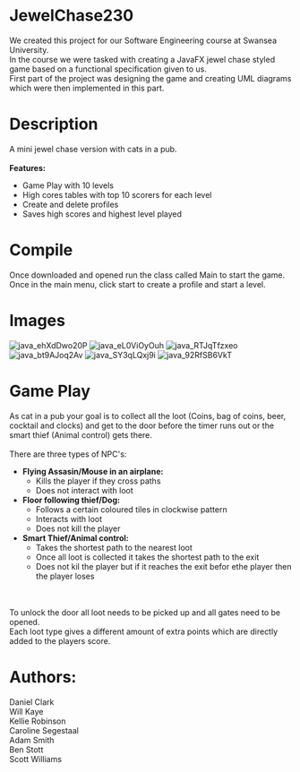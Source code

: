 # JewelChase230
We created this project for our Software Engineering course at Swansea University.  <br />
In the course we were tasked with creating a JavaFX jewel chase styled game based on a functional specification given to us. <br />
First part of the project was designing the game and creating UML diagrams which were then implemented in this part.

# Description
A mini jewel chase version with cats in a pub.
<br />
<br />
<b> Features: </b>
- Game Play with 10 levels
- High cores tables with top 10 scorers for each level
- Create and delete profiles
- Saves high scores and highest level played

# Compile
Once downloaded and opened run the class called Main to start the game. <br />
Once in the main menu, click start to create a profile and start a level.

# Images
![java_ehXdDwo20P](https://user-images.githubusercontent.com/77969841/206911352-ff499549-0155-4440-9c30-f8844f55182b.jpg)
![java_eL0ViOyOuh](https://user-images.githubusercontent.com/77969841/206911353-33e10a08-e9fe-4eac-8d54-154ad86d59fd.jpg)
![java_RTJqTfzxeo](https://user-images.githubusercontent.com/77969841/206911358-8f025619-98e6-4a80-9f9d-3bfd41790b6e.jpg)
![java_bt9AJoq2Av](https://user-images.githubusercontent.com/77969841/206911351-0e116725-dd40-45fe-abaf-f2837730f005.jpg)
![java_SY3qLQxj9i](https://user-images.githubusercontent.com/77969841/206911359-4a45a49f-99dc-44d6-a08a-1068e16f04c1.jpg)
![java_92RfSB6VkT](https://user-images.githubusercontent.com/77969841/206911350-5d6346f2-e1b0-450c-adf9-c00b62e4ad8d.jpg)

# Game Play
As cat in a pub your goal is to collect all the loot (Coins, bag of coins, beer, cocktail and clocks) 
and get to the door before the timer runs out or the smart thief (Animal control) gets there.
<br />
<br />
There are three types of NPC's:
- <b> Flying Assasin/Mouse in an airplane: </b>
  - Kills the player if they cross paths
  - Does not interact with loot
- <b> Floor following thief/Dog: </b>
  - Follows a certain coloured tiles in clockwise pattern
  - Interacts with loot
  - Does not kill the player
- <b> Smart Thief/Animal control: </b>
  - Takes the shortest path to the nearest loot
  - Once all loot is collected it takes the shortest path to the exit
  - Does not kil the player but if it reaches the exit befor ethe player then the player loses
<br />
<br />
To unlock the door all loot needs to be picked up and all gates need to be opened. <br />
Each loot type gives a different amount of extra points which are directly added to the players score. <br />


# Authors:
Daniel Clark <br />
Will Kaye <br />
Kellie Robinson <br />
Caroline Segestaal <br />
Adam Smith <br />
Ben Stott <br />
Scott Williams <br />

